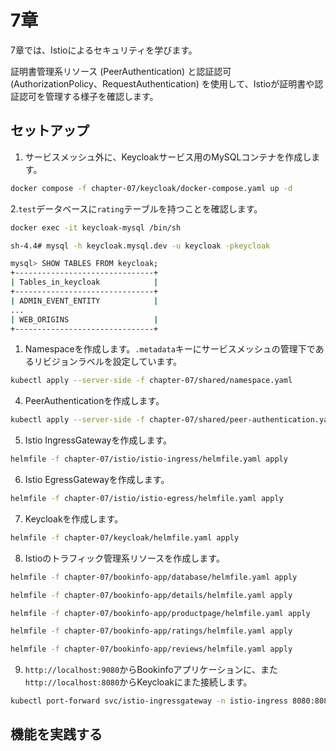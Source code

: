 # 7章

7章では、Istioによるセキュリティを学びます。

証明書管理系リソース (PeerAuthentication) と認証認可 (AuthorizationPolicy、RequestAuthentication) を使用して、Istioが証明書や認証認可を管理する様子を確認します。

## セットアップ

1. サービスメッシュ外に、Keycloakサービス用のMySQLコンテナを作成します。

```bash
docker compose -f chapter-07/keycloak/docker-compose.yaml up -d
```

2.`test`データベースに`rating`テーブルを持つことを確認します。

```bash
docker exec -it keycloak-mysql /bin/sh

sh-4.4# mysql -h keycloak.mysql.dev -u keycloak -pkeycloak

mysql> SHOW TABLES FROM keycloak;
+-------------------------------+
| Tables_in_keycloak            |
+-------------------------------+
| ADMIN_EVENT_ENTITY            |
...
| WEB_ORIGINS                   |
+-------------------------------+
```

1. Namespaceを作成します。`.metadata`キーにサービスメッシュの管理下であるリビジョンラベルを設定しています。

```bash
kubectl apply --server-side -f chapter-07/shared/namespace.yaml
```

4. PeerAuthenticationを作成します。

```bash
kubectl apply --server-side -f chapter-07/shared/peer-authentication.yaml
```

5. Istio IngressGatewayを作成します。

```bash
helmfile -f chapter-07/istio/istio-ingress/helmfile.yaml apply
```

6. Istio EgressGatewayを作成します。

```bash
helmfile -f chapter-07/istio/istio-egress/helmfile.yaml apply
```

7. Keycloakを作成します。

```bash
helmfile -f chapter-07/keycloak/helmfile.yaml apply
```

8. Istioのトラフィック管理系リソースを作成します。

```bash
helmfile -f chapter-07/bookinfo-app/database/helmfile.yaml apply

helmfile -f chapter-07/bookinfo-app/details/helmfile.yaml apply

helmfile -f chapter-07/bookinfo-app/productpage/helmfile.yaml apply

helmfile -f chapter-07/bookinfo-app/ratings/helmfile.yaml apply

helmfile -f chapter-07/bookinfo-app/reviews/helmfile.yaml apply
```

9. `http://localhost:9080`からBookinfoアプリケーションに、また`http://localhost:8080`からKeycloakにまた接続します。

```bash
kubectl port-forward svc/istio-ingressgateway -n istio-ingress 8080:8080 9080:9080
```

## 機能を実践する

